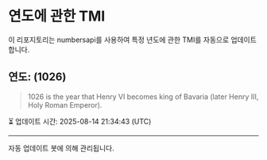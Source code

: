 
# 연도에 관한 TMI

이 리포지토리는 numbersapi를 사용하여 특정 년도에 관한 TMI를 자동으로 업데이트합니다.

## 연도: (1026)
> 1026 is the year that Henry VI becomes king of Bavaria (later Henry III, Holy Roman Emperor).

⏳ 업데이트 시간: 2025-08-14 21:34:43 (UTC)

---
자동 업데이트 봇에 의해 관리됩니다.
